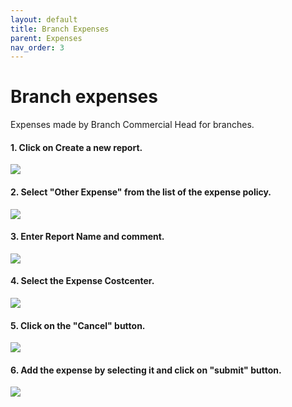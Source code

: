 ```yaml
---
layout: default
title: Branch Expenses
parent: Expenses 
nav_order: 3
---
```


# Branch expenses

Expenses made by Branch Commercial Head for branches.
 
#### 1. Click on Create a new report.

<img class="zoom" src="{{ site.url }}{{ site.baseurl }}\assets\images\expences\ot1.png"> 

#### 2. Select "Other Expense" from the list of the expense policy.

<img class="zoom" src="{{ site.url }}{{ site.baseurl }}\assets\images\expences\ot2.png"> 

#### 3. Enter Report Name and comment.

<img class="zoom" src="{{ site.url }}{{ site.baseurl }}\assets\images\bch\bch1.png"> 

#### 4. Select the Expense Costcenter.

<img class="zoom" src="{{ site.url }}{{ site.baseurl }}\assets\images\bch\bch4.png"> 

#### 5. Click on the "Cancel" button.

<img class="zoom" src="{{ site.url }}{{ site.baseurl }}\assets\images\bch\bch2.png"> 

#### 6. Add the expense by selecting it and click on "submit" button.

<img class="zoom" src="{{ site.url }}{{ site.baseurl }}\assets\images\bch\bch3.png"> 
